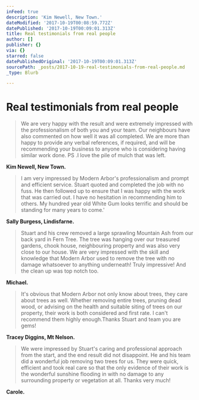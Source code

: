 ```yaml
---
inFeed: true
description: 'Kim Newell, New Town.'
dateModified: '2017-10-19T00:08:59.772Z'
datePublished: '2017-10-19T00:09:01.313Z'
title: Real testimonials from real people
author: []
publisher: {}
via: {}
starred: false
datePublishedOriginal: '2017-10-19T00:09:01.313Z'
sourcePath: _posts/2017-10-19-real-testimonials-from-real-people.md
_type: Blurb

---
```

# **Real testimonials from real people**

> We are very happy with the result and were extremely impressed with the professionalism of both you and your team. Our neighbours have also commented on how well it was all completed. We are more than happy to provide any verbal references, if required, and will be recommending your business to anyone who is considering having similar work done. PS .I love the pile of mulch that was left.

**Kim Newell, New Town.**

> I am very impressed by Modern Arbor's professionalism and prompt and efficient service. Stuart quoted and completed the job with no fuss. He then followed up to ensure that I was happy with the work that was carried out. I have no hesitation in recommending him to others. My hundred year old White Gum looks terrific and should be standing for many years to come.' 

**Sally Burgess, Lindisfarne.**

> Stuart and his crew removed a large sprawling Mountain Ash from our back yard in Fern Tree. The tree was hanging over our treasured gardens, chook house, neighbouring property and was also very close to our house. We are very impressed with the skill and knowledge that Modern Arbor used to remove the tree with no damage whatsoever to anything underneath! Truly impressive! And the clean up was top notch too.

**Michael.**

> It's obvious that Modern Arbor not only know about trees, they care about trees as well. Whether removing entire trees, pruning dead wood, or advising on the health and suitable siting of trees on our property, their work is both considered and first rate. I can't recommend them highly enough.Thanks Stuart and team you are gems!

**Tracey Diggins, Mt Nelson.**

> We were impressed by Stuart's caring and professional approach from the start, and the end result did not disappoint. He and his team did a wonderful job removing two trees for us. They were quick, efficient and took real care so that the only evidence of their work is the wonderful sunshine flooding in with no damage to any surrounding property or vegetation at all. Thanks very much!

**Carole.**